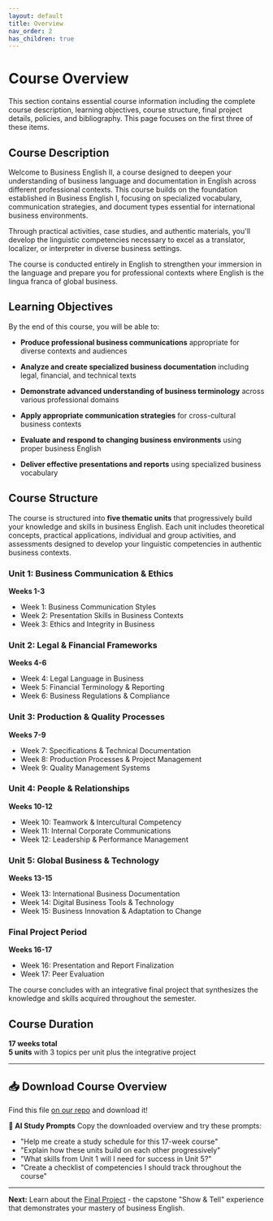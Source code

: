 ```yaml
---
layout: default
title: Overview
nav_order: 2
has_children: true
---
```


# Course Overview

This section contains essential course information including the complete course description, learning objectives, course structure, final project details, policies, and bibliography. This page focuses on the first three of these items.

## Course Description

Welcome to Business English II, a course designed to deepen your understanding of business language and documentation in English across different professional contexts. This course builds on the foundation established in Business English I, focusing on specialized vocabulary, communication strategies, and document types essential for international business environments. 

Through practical activities, case studies, and authentic materials, you'll develop the linguistic competencies necessary to excel as a translator, localizer, or interpreter in diverse business settings.

The course is conducted entirely in English to strengthen your immersion in the language and prepare you for professional contexts where English is the lingua franca of global business.

## Learning Objectives

By the end of this course, you will be able to:

- **Produce professional business communications** appropriate for diverse contexts and audiences

- **Analyze and create specialized business documentation** including legal, financial, and technical texts

- **Demonstrate advanced understanding of business terminology** across various professional domains

- **Apply appropriate communication strategies** for cross-cultural business contexts

- **Evaluate and respond to changing business environments** using proper business English

- **Deliver effective presentations and reports** using specialized business vocabulary

## Course Structure

The course is structured into **five thematic units** that progressively build your knowledge and skills in business English. Each unit includes theoretical concepts, practical applications, individual and group activities, and assessments designed to develop your linguistic competencies in authentic business contexts.

### Unit 1: Business Communication & Ethics
**Weeks 1-3**
- Week 1: Business Communication Styles
- Week 2: Presentation Skills in Business Contexts  
- Week 3: Ethics and Integrity in Business

### Unit 2: Legal & Financial Frameworks
**Weeks 4-6**
- Week 4: Legal Language in Business
- Week 5: Financial Terminology & Reporting
- Week 6: Business Regulations & Compliance

### Unit 3: Production & Quality Processes
**Weeks 7-9**
- Week 7: Specifications & Technical Documentation
- Week 8: Production Processes & Project Management
- Week 9: Quality Management Systems

### Unit 4: People & Relationships  
**Weeks 10-12**
- Week 10: Teamwork & Intercultural Competency
- Week 11: Internal Corporate Communications
- Week 12: Leadership & Performance Management

### Unit 5: Global Business & Technology
**Weeks 13-15**
- Week 13: International Business Documentation
- Week 14: Digital Business Tools & Technology
- Week 15: Business Innovation & Adaptation to Change

### Final Project Period
**Weeks 16-17**
- Week 16: Presentation and Report Finalization
- Week 17: Peer Evaluation

The course concludes with an integrative final project that synthesizes the knowledge and skills acquired throughout the semester.

## Course Duration
**17 weeks total**  
**5 units** with 3 topics per unit plus the integrative project

---

## 📥 Download Course Overview

Find this file [on our repo](https://github.com/alainamb/uic_tr35-business-english-II/blob/main/overview/overview.md) and download it!

**🤖 AI Study Prompts**
Copy the downloaded overview and try these prompts:
- "Help me create a study schedule for this 17-week course"
- "Explain how these units build on each other progressively"  
- "What skills from Unit 1 will I need for success in Unit 5?"
- "Create a checklist of competencies I should track throughout the course"

---

**Next:** Learn about the [Final Project](final-project.md) - the capstone "Show & Tell" experience that demonstrates your mastery of business English.
